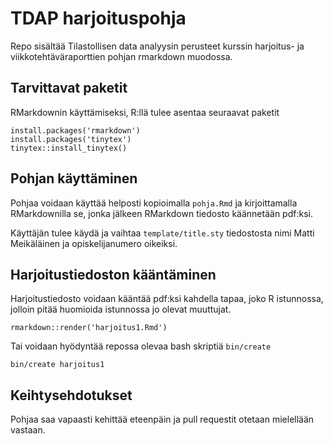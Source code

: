 # TDAP harjoituspohja
Repo sisältää Tilastollisen data analyysin perusteet kurssin
harjoitus- ja viikkotehtäväraporttien pohjan rmarkdown muodossa.

## Tarvittavat paketit
RMarkdownin käyttämiseksi, R:llä tulee asentaa seuraavat paketit

```{R}
install.packages('rmarkdown')
install.packages('tinytex')
tinytex::install_tinytex()
```

## Pohjan käyttäminen
Pohjaa voidaan käyttää helposti kopioimalla `pohja.Rmd` ja kirjoittamalla
RMarkdownilla se, jonka jälkeen RMarkdown tiedosto käännetään pdf:ksi.

Käyttäjän tulee käydä ja vaihtaa `template/title.sty` tiedostosta nimi
Matti Meikäläinen ja opiskelijanumero oikeiksi.

## Harjoitustiedoston kääntäminen
Harjoitustiedosto voidaan kääntää pdf:ksi kahdella tapaa, joko
R istunnossa, jolloin pitää huomioida istunnossa jo olevat muuttujat.

```{R}
rmarkdown::render('harjoitus1.Rmd')
```

Tai voidaan hyödyntää repossa olevaa bash skriptiä `bin/create`

```{bash}
bin/create harjoitus1
```

## Keihtysehdotukset
Pohjaa saa vapaasti kehittää eteenpäin ja pull requestit otetaan mielellään
vastaan.
